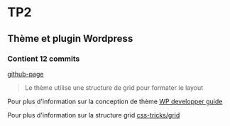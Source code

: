 # TP2
## Thème et plugin  Wordpress
### Contient 12 commits

[github-page](https://Car0lann3.github.io/wp-cdc)
> Le thème utilise une structure de grid pour formater le layout


Pour plus d'information sur la conception de thème
[WP developper guide](https://developper.wordpress.org/theme)

Pour plus d'information sur la structure grid
[css-tricks/grid](https://css-tricks.com/snippets/css/complete-guide-grid/)
